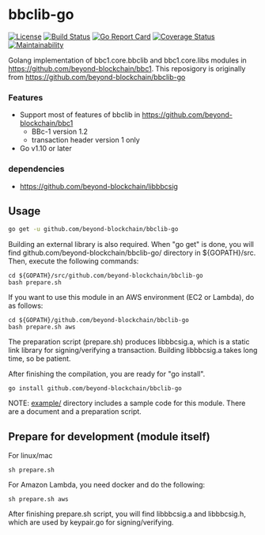 bbclib-go
====
[![License](https://img.shields.io/badge/License-Apache%202.0-blue.svg)](https://opensource.org/licenses/Apache-2.0)
[![Build Status](https://travis-ci.org/beyond-blockchain/bbclib-go.svg?branch=develop)](https://travis-ci.org/beyond-blockchain/bbclib-go)
[![Go Report Card](https://goreportcard.com/badge/github.com/beyond-blockchain/bbclib-go)](https://goreportcard.com/report/github.com/beyond-blockchain/bbclib-go)
[![Coverage Status](https://coveralls.io/repos/github/beyond-blockchain/bbclib-go/badge.svg?branch=develop)](https://coveralls.io/github/beyond-blockchain/bbclib-go?branch=develop)
[![Maintainability](https://api.codeclimate.com/v1/badges/0c523f5a3d71b77aad46/maintainability)](https://codeclimate.com/github/beyond-blockchain/bbclib-go/maintainability)

Golang implementation of bbc1.core.bbclib and bbc1.core.libs modules in https://github.com/beyond-blockchain/bbc1.
This reposigory is originally from https://github.com/beyond-blockchain/bbclib-go


### Features
* Support most of features of bbclib in https://github.com/beyond-blockchain/bbc1
    * BBc-1 version 1.2
    * transaction header version 1 only
* Go v1.10 or later

### dependencies
* https://github.com/beyond-blockchain/libbbcsig

## Usage

```bash
go get -u github.com/beyond-blockchain/bbclib-go
```

Building an external library is also required.
When "go get" is done, you will find github.com/beyond-blockchain/bbclib-go/ directory in ${GOPATH}/src.
Then, execute the following commands:
```
cd ${GOPATH}/src/github.com/beyond-blockchain/bbclib-go
bash prepare.sh
```

If you want to use this module in an AWS environment (EC2 or Lambda), do as follows:
```
cd ${GOPATH}/github.com/beyond-blockchain/bbclib-go
bash prepare.sh aws
```
The preparation script (prepare.sh) produces libbbcsig.a, which is a static link library for signing/verifying a transaction.
Building libbbcsig.a takes long time, so be patient.

After finishing the compilation, you are ready for "go install".

```
go install github.com/beyond-blockchain/bbclib-go
```

NOTE: [example/](./example) directory includes a sample code for this module. There are a document and a preparation script. 

## Prepare for development (module itself)

For linux/mac
```
sh prepare.sh
```

For Amazon Lambda, you need docker and do the following:
```
sh prepare.sh aws
```

After finishing prepare.sh script, you will find libbbcsig.a and libbbcsig.h, which are used by keypair.go for signing/verifying.

